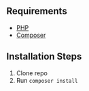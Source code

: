 
## Requirements

* [PHP](https://www.php.net/manual/en/install.php)
* [Composer](https://getcomposer.org/download/)

## Installation Steps

1. Clone repo
2. Run `composer install`